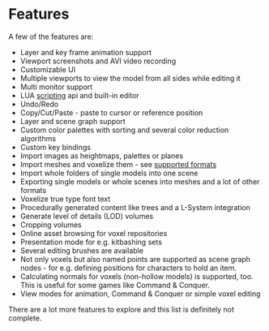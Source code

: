 # Features

A few of the features are:

* Layer and key frame animation support
* Viewport screenshots and AVI video recording
* Customizable UI
* Multiple viewports to view the model from all sides while editing it
* Multi monitor support
* LUA [scripting](../LUAScript.md) api and built-in editor
* Undo/Redo
* Copy/Cut/Paste - paste to cursor or reference position
* Layer and scene graph support
* Custom color palettes with sorting and several color reduction algorithms
* Custom key bindings
* Import images as heightmaps, palettes or planes
* Import meshes and voxelize them - see [supported formats](../Formats.md)
* Import whole folders of single models into one scene
* Exporting single models or whole scenes into meshes and a lot of other formats
* Voxelize true type font text
* Procedurally generated content like trees and a L-System integration
* Generate level of details (LOD) volumes
* Cropping volumes
* Online asset browsing for voxel repositories
* Presentation mode for e.g. kitbashing sets
* Several editing brushes are available
* Not only voxels but also named points are supported as scene graph nodes - for e.g. defining positions for characters to hold an item.
* Calculating normals for voxels (non-hollow models) is supported, too. This is useful for some games like Command & Conquer.
* View modes for animation, Command & Conquer or simple voxel editing

There are a lot more features to explore and this list is definitely not complete.

